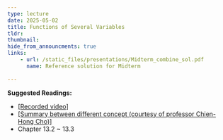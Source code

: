 ```yaml
---
type: lecture
date: 2025-05-02
title: Functions of Several Variables
tldr: 
thumbnail: 
hide_from_announcments: true
links: 
    - url: /static_files/presentations/Midterm_combine_sol.pdf
      name: Reference solution for Midterm
      
---
```

**Suggested Readings:**
- [[Recorded video]](https://www.youtube.com/playlist?list=PLHNZtBNWQ-86XLPPbBFjiHcWLD1F74zEs)
- [[Summary between different concept (courtesy of professor Chien-Hong Cho)]](/nsysu-calculus2/static_files/presentations/derivatives.pdf)
- Chapter 13.2 ~ 13.3

